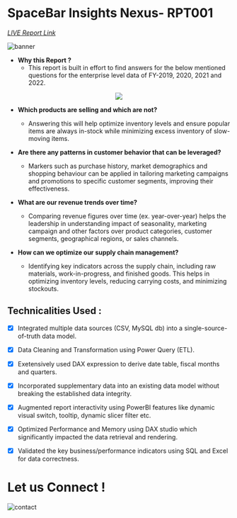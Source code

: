 # SpaceBar Insights Nexus- RPT001
_[LIVE Report Link](https://app.powerbi.com/view?r=eyJrIjoiNTNlYjkyZmQtNTUyNy00ZjUyLTkxNjctYmFmMzYwNDE2MjEwIiwidCI6ImM2ZTU0OWIzLTVmNDUtNDAzMi1hYWU5LWQ0MjQ0ZGM1YjJjNCJ9)_

![banner](https://github.com/analytic-space/SpaceBar-Insights-Nexus/assets/163823882/65eb3b46-b03a-46cd-85b7-47470ee0625a)

- **Why this Report ?** 
   - This report is built in effort to find answers for the below mentioned questions for the enterprise level data of FY-2019, 2020, 2021 and 2022. 

<p align="center">
  <img src="https://github.com/analytic-space/SpaceBar-Insights-Nexus/assets/163823882/75ac5529-d363-4b96-a7f9-72a4279556f0"/>
</p>

- **Which products are selling and which are not?**
   - Answering this will help optimize inventory levels and ensure popular items are always in-stock while minimizing excess inventory of slow-moving items.

- **Are there any patterns in customer behavior that can be leveraged?**
   - Markers such as purchase history, market demographics and shopping behaviour can be applied in tailoring marketing campaigns and promotions to specific customer segments, improving their effectiveness.
 
- **What are our revenue trends over time?**
   - Comparing revenue figures over time (ex. year-over-year) helps the leadership in understanding impact of seasonality, marketing campaign and other factors over product categories, customer segments, geographical regions, or sales channels.
 
- **How can we optimize our supply chain management?**
   - Identifying key indicators across the supply chain, including raw materials, work-in-progress, and finished goods. This helps in optimizing inventory levels, reducing carrying costs, and minimizing stockouts.  

## Technicalities Used :
- [x]	Integrated multiple data sources (CSV, MySQL db) into a single-source-of-truth data model.
- [x]	Data Cleaning and Transformation using Power Query (ETL).
- [x]	Exetensively used DAX expression to derive date table, fiscal months and quarters.
- [x]	Incorporated supplementary data into an existing data model without breaking the established data integrity.
- [x]	Augmented report interactivity using PowerBI features like dynamic visual switch, tooltip, dynamic slicer filter etc.
- [x]	Optimized Performance and Memory using DAX studio which significantly impacted the data retrieval and rendering.
- [x]	Validated the key business/performance indicators using SQL and Excel for data correctness.


# Let us Connect !
![contact](https://github.com/analytic-space/SpaceBar-Insights-Nexus/assets/163823882/1c46f8c9-07b9-478c-bb0a-b98824c213cb)

